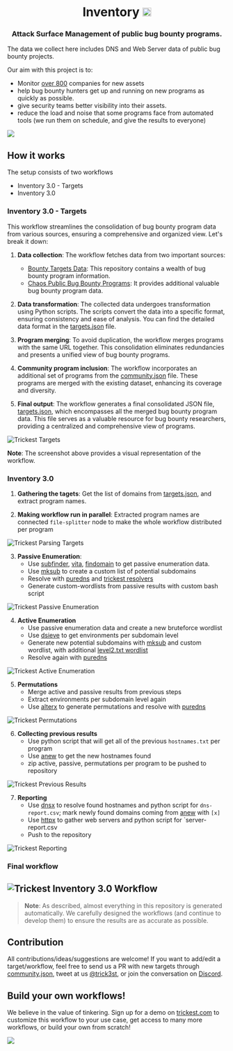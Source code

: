 <h1 align="center">Inventory <a href="https://twitter.com/intent/tweet?text=Inventory%20-%20Asset%20Inventory%20of%20public%20bug%20bounty%20programs.%20https://github.com/trickest/inventory%20by%20%40trick3st&hashtags=security,bugbounty,bugbountytips,assets,infosec,cybersecurity,recon,reconnaissance"><img src="https://img.shields.io/badge/Tweet--lightgrey?logo=twitter&style=social" alt="Tweet" height="20"/></a></h1>
<h3 align="center">Attack Surface Management of public bug bounty programs.</h3>

The data we collect here includes DNS and Web Server data of public bug bounty projects.

Our aim with this project is to:

- Monitor [over 800](targets.json) companies for new assets
- help bug bounty hunters get up and running on new programs as quickly as possible.
- give security teams better visibility into their assets.
- reduce the load and noise that some programs face from automated tools (we run them on schedule, and give the results to everyone)

[<img src="screenshots/banner.png" />](https://trickest-access.paperform.co/)

## How it works

The setup consists of two workflows

* Inventory 3.0 - Targets
* Inventory 3.0

### Inventory 3.0 - Targets

This workflow streamlines the consolidation of bug bounty program data from various sources, ensuring a comprehensive and organized view. Let's break it down:

1. **Data collection**: The workflow fetches data from two important sources:
   - [Bounty Targets Data](https://github.com/arkadiyt/bounty-targets-data): This repository contains a wealth of bug bounty program information.
   - [Chaos Public Bug Bounty Programs](https://github.com/projectdiscovery/public-bugbounty-programs): It provides additional valuable bug bounty program data.

2. **Data transformation**: The collected data undergoes transformation using Python scripts. The scripts convert the data into a specific format, ensuring consistency and ease of analysis. You can find the detailed data format in the [targets.json](targets.json) file.

3. **Program merging**: To avoid duplication, the workflow merges programs with the same URL together. This consolidation eliminates redundancies and presents a unified view of bug bounty programs.

4. **Community program inclusion**: The workflow incorporates an additional set of programs from the [community.json](community.json) file. These programs are merged with the existing dataset, enhancing its coverage and diversity.

5. **Final output**: The workflow generates a final consolidated JSON file, [targets.json](targets.json), which encompasses all the merged bug bounty program data. This file serves as a valuable resource for bug bounty researchers, providing a centralized and comprehensive view of programs.

![Trickest Targets](screenshots/inventory-3.0-targets.png)

**Note**: The screenshot above provides a visual representation of the workflow.


### Inventory 3.0

1. **Gathering the tagets**: Get the list of domains from [targets.json](targets.json), and extract program names.

2. **Making workflow run in parallel**: Extracted program names are connected `file-splitter` node to make the whole workflow distributed per program

![Trickest Parsing Targets](screenshots/inventory-3.0-parsing-targets.png)


3. **Passive Enumeration**: 
   * Use [subfinder](https://github.com/projectdiscovery/subfinder), [vita](https://github.com/junnlikestea/vita), [findomain](https://github.com/Findomain/Findomain) to get passive enumeration data.
   * Use [mksub](https://github.com/trickest/mksub) to create a custom list of potential subdomains
   * Resolve with [puredns](https://github.com/d3mondev/puredns) and [trickest resolvers](https://github.com/trickest/resolvers)
   * Generate custom-wordlists from passive results with custom bash script

![Trickest Passive Enumeration](screenshots/inventory-3.0-passive.png)

4. **Active Enumeration**
   * Use passive enumeration data and create a new bruteforce wordlist 
   * Use [dsieve](https://github.com/trickest/dsieve) to get environments per subdomain level
   * Generate new potential subdomains with [mksub](https://github.com/trickest/mksub) and custom wordlist, with additional [level2.txt wordlist](https://github.com/trickest/wordlists/blob/main/inventory/levels/level2.txt)
   * Resolve again with [puredns](https://github.com/d3mondev/puredns)
 

![Trickest Active Enumeration](screenshots/inventory-3.0-environments.png)

5. **Permutations**
   * Merge active and passive results from previous steps
   * Extract environments per subdomain level again
   * Use [alterx](https://github.com/projectdiscovery/alterx) to generate permutations and resolve with [puredns](https://github.com/d3mondev/puredns)

![Trickest Permutations](screenshots/inventory-3.0-permutations.png)

6. **Collecting previous results**
   * Use python script that will get all of the previous `hostnames.txt` per program
   * Use [anew](https://github.com/tomnomnom/anew) to get the new hostnames found 
   * zip active, passive, permutations per program to be pushed to repository

![Trickest Previous Results](screenshots/inventory-3.0-previous-results.png)

7. **Reporting**
   * Use [dnsx](https://github.com/projectdiscovery/dnsx) to resolve found hostnames and python script for `dns-report.csv`; mark newly found domains coming from [anew](https://github.com/tomnomnom/anew) with `[x]`
   * Use [httpx](https://github.com/projectdiscovery/httpx) to gather web servers and python script for `server-report.csv
   * Push to the repository

![Trickest Reporting](screenshots/inventory-3.0-reporting.png "Trickest Workflow - Inventory 3.0 - Targets")

### Final workflow

![Trickest Inventory 3.0 Workflow](screenshots/inventory-3.0.png "Trickest Workflow - Inventory 3.0 - Targets")
---

> **Note**: As described, almost everything in this repository is generated automatically. We carefully designed the workflows (and continue to develop them) to ensure the results are as accurate as possible.

## Contribution
All contributions/ideas/suggestions are welcome! If you want to add/edit a target/workflow, feel free to send us a PR with new targets through [community.json](community.json), tweet at us [@trick3st](https://twitter.com/trick3st), or join the conversation on [Discord](https://discord.gg/7HZmFYTGcQ).

## Build your own workflows!
We believe in the value of tinkering. Sign up for a demo on [trickest.com](https://trickest.com) to customize this workflow to your use case, get access to many more workflows, or build your own from scratch!

[<img src="screenshots/banner.png" />](https://trickest-access.paperform.co/)
